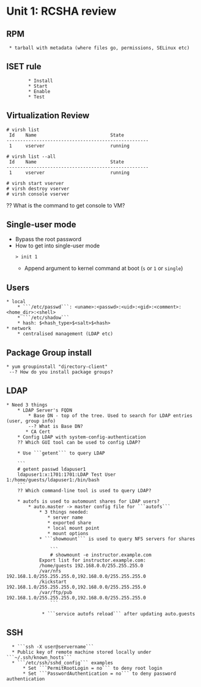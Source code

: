Unit 1: RCSHA review
=================

## RPM
     * tarball with metadata (where files go, permissions, SELinux etc)

## ISET rule

            * Install
            * Start
            * Enable
            * Test

## Virtualization Review

```
# virsh list
 Id    Name                           State
----------------------------------------------------
 1     vserver                        running

# virsh list --all
 Id    Name                           State
----------------------------------------------------
 1     vserver                        running

# virsh start vserver
# virsh destroy vserver
# virsh console vserver
```
?? What is the command to get console to VM?

## Single-user mode

* Bypass the root password
* How to get into single-user mode
    ```
    > init 1
    ```
  * Append argument to kernel command at boot (```s``` or ```1``` or ```single```)

## Users

    * local
        * ```/etc/passwd```: <uname>:<passwd>:<uid>:<gid>:<comment>:<home_dir>:<shell>
        * ```/etc/shadow```
        * hash: $<hash_type>$<salt>$<hash>
    * network
        * centralised management (LDAP etc)

## Package Group install

    * yum groupinstall "directory-client"
     --? How do you install package groups?

## LDAP

    * Need 3 things
        * LDAP Server's FQDN
            * Base DN - top of the tree. Used to search for LDAP entries (user, group info)
            --? What is Base DN?
           * CA Cert
        * Config LDAP with system-config-authentication
        ?? Which GUI tool can be used to config LDAP?

        * Use ```getent``` to query LDAP

        ```
        # getent passwd ldapuser1
        ldapuser1:x:1701:1701:LDAP Test User 1:/home/guests/ldapuser1:/bin/bash
        ```
        ?? Which command-line tool is used to query LDAP?

        * autofs is used to automount shares for LDAP users?
            * auto.master -> master config file for ```autofs```
                * 3 things needed:
                   * server name
                   * exported share
                   * local mount point
                   * mount options
                * ```showmount``` is used to query NFS servers for shares

                    ```
                    # showmount -e instructor.example.com
                Export list for instructor.example.com:
                /home/guests 192.168.0.0/255.255.255.0
                /var/nfs     192.168.1.0/255.255.255.0,192.168.0.0/255.255.255.0
                /kickstart   192.168.1.0/255.255.255.0,192.168.0.0/255.255.255.0
                /var/ftp/pub 192.168.1.0/255.255.255.0,192.168.0.0/255.255.255.0
                    ```

                 * ```service autofs reload``` after updating auto.guests

## SSH

      * ```ssh -X user@servername```
      * Public key of remote machine stored locally under ```~/.ssh/known_hosts```
      * ```/etc/ssh/sshd_config``` examples
          * Set ```PermitRootLogin = no``` to deny root login
          * Set ```PasswordAuthentication = no``` to deny password authentication
